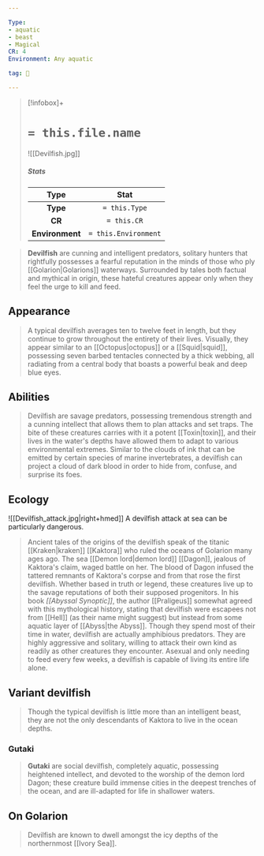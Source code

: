 ```yaml
---

Type:
- aquatic
- beast
- Magical
CR: 4
Environment: Any aquatic

tag: 👹

---
```


> [!infobox]+
> #  `= this.file.name`
> ![[Devilfish.jpg]]
> ##### Stats
> Type | Stat |
> :---:|:---:|
> **Type** | `= this.Type` |
> **CR** | `= this.CR` |
> **Environment** | `= this.Environment` |



> **Devilfish** are cunning and intelligent predators, solitary hunters that rightfully possesses a fearful reputation in the minds of those who ply [[Golarion|Golarions]] waterways. Surrounded by tales both factual and mythical in origin, these hateful creatures appear only when they feel the urge to kill and feed.



## Appearance

> A typical devilfish averages ten to twelve feet in length, but they continue to grow throughout the entirety of their lives. Visually, they appear similar to an [[Octopus|octopus]] or a [[Squid|squid]], possessing seven barbed tentacles connected by a thick webbing, all radiating from a central body that boasts a powerful beak and deep blue eyes.


## Abilities

> Devilfish are savage predators, possessing tremendous strength and a cunning intellect that allows them to plan attacks and set traps. The bite of these creatures carries with it a potent [[Toxin|toxin]], and their lives in the water's depths have allowed them to adapt to various environmental extremes. Similar to the clouds of ink that can be emitted by certain species of marine invertebrates, a devilfish can project a cloud of dark blood in order to hide from, confuse, and surprise its foes.


## Ecology

![[Devilfish_attack.jpg|right+hmed]] 
 A devilfish attack at sea can be particularly dangerous.
> Ancient tales of the origins of the devilfish speak of the titanic [[Kraken|kraken]] [[Kaktora]] who ruled the oceans of Golarion many ages ago. The sea [[Demon lord|demon lord]] [[Dagon]], jealous of Kaktora's claim, waged battle on her. The blood of Dagon infused the tattered remnants of Kaktora's corpse and from that rose the first devilfish. Whether based in truth or legend, these creatures live up to the savage reputations of both their supposed progenitors. In his book *[[Abyssal Synoptic]]*, the author [[Praligeus]] somewhat agreed with this mythological history, stating that devilfish were escapees not from [[Hell]] (as their name might suggest) but instead from some aquatic layer of [[Abyss|the Abyss]].
> Though they spend most of their time in water, devilfish are actually amphibious predators. They are highly aggressive and solitary, willing to attack their own kind as readily as other creatures they encounter. Asexual and only needing to feed every few weeks, a devilfish is capable of living its entire life alone.


## Variant devilfish

> Though the typical devilfish is little more than an intelligent beast, they are not the only descendants of Kaktora to live in the ocean depths.


### Gutaki

> **Gutaki** are social devilfish, completely aquatic, possessing heightened intellect, and devoted to the worship of the demon lord Dagon; these creature build immense cities in the deepest trenches of the ocean, and are ill-adapted for life in shallower waters.


## On Golarion

> Devilfish are known to dwell amongst the icy depths of the northernmost [[Ivory Sea]].







